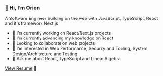 ### 👋 Hi, I'm Orion

A Software Engineer building on the web with JavaScript, TypeScript, React and it's framework Next.js

- 🔭 I’m currently working on React/Next.js projects
- 🌱 I’m currently advancing my knowledge on React
- 👯 Looking to collaborate on web projects
- 👀 I'm interested in Web Performance, Security and Tooling, System Design/Architecture and Testing
- 💬 Ask me about React, TypeScript and Linear Algebra

 [View Resume](https://drive.google.com/file/d/1U1xVCyHfDM4v8aVoVf8a-hJV4rhWqdFL/view?usp=drive_link) 🚀
